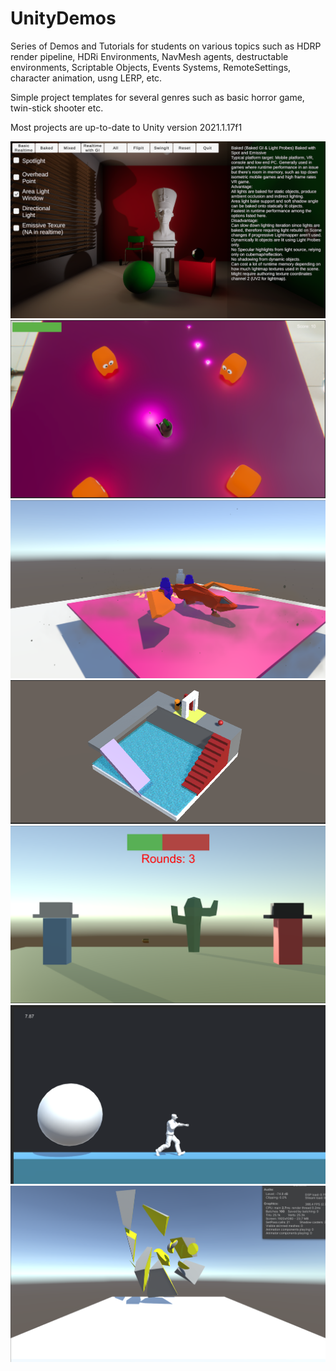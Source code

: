 # UnityDemos

Series of Demos and Tutorials for students on various topics such as HDRP render pipeline, HDRi Environments, NavMesh agents, destructable environments, Scriptable Objects, Events Systems, RemoteSettings, character animation, usng LERP, etc.

Simple project templates for several genres such as basic horror game, twin-stick shooter etc.

Most projects are up-to-date to Unity version 2021.1.17f1

![My Image](HDRP_LightingStrategies/HDRPStrategies_ProjectImage.PNG)
![My Image](TwinStick_StarterProject/TwinStick_ProjectImage.PNG)
![My Image](CinemachineDemo/CutsceneDemo_ProjectImage.PNG)
![My Image](NavMeshDemo/NavMesh_ProjectImage.PNG)
![My Image](ScriptableEventSystem/ScriptableEvents_ProjectImage.PNG)
![My Image](MixamoDemo/MixamoDemo_ProjectImage.PNG)
![My Image](BasicDestructableObjects/DestructableObject_ProjectImage.PNG)
